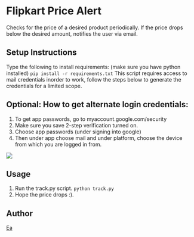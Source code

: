 # Flipkart Price Alert

Checks for the price of a desired product periodically.
If the price drops below the desired amount, notifies the user via email.

## Setup Instructions

Type the following to install requirements: (make sure you have python installed)
`pip install -r requirements.txt`
This script requires access to mail credentials inorder to work, follow the steps below to generate the credentials for a limited scope.

## Optional: How to get alternate login credentials:

1. To get app passwords, go to myaccount.google.com/security
2. Make sure you save 2-step verification turned on.
3. Choose app passwords (under signing into google)
4. Then under app choose mail and under platform, choose the device from which you are logged in from.

![](https://devanswers.co/wp-content/uploads/2017/02/my-google-app-passwords.png)

## Usage

1. Run the track.py script. `python track.py`
2. Hope the price drops :).

## Author

[Ea](github.com/jade9ja)
